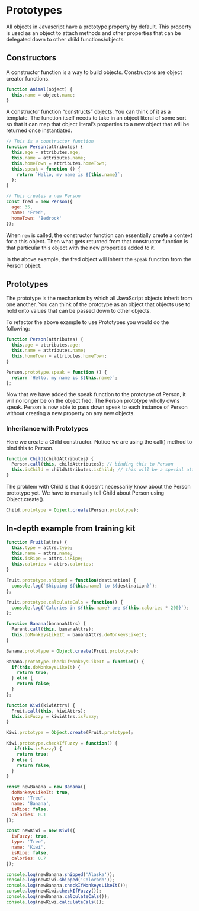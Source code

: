 # Prototypes

All objects in Javascript have a prototype property by default. This property is used as an object to attach methods and other properties that can be delegated down to other child functions/objects. 

## Constructors

A constructor function is a way to build objects. Constructors are object creator functions.

```jsx
function Animal(object) {
  this.name = object.name;
}
```

A constructor function “constructs” objects. You can think of it as a template. The function itself needs to take in an object literal of some sort so that it can map that object literal’s properties to a new object that will be returned once instantiated.

```jsx
// This is a constructor function
function Person(attributes) {
  this.age = attributes.age;
  this.name = attributes.name;
  this.homeTown = attributes.homeTown;
  this.speak = function () {
    return `Hello, my name is ${this.name}`;
  };
}

// This creates a new Person 
const fred = new Person({
  age: 35,
  name: 'Fred',
  homeTown: 'Bedrock'
});
```

When `new` is called, the constructor function can essentially create a context for a this object. Then what gets returned from that constructor function is that particular this object with the new properties added to it.

In the above example, the fred object will inherit the `speak` function from the Person object.

## Prototypes

The prototype is the mechanism by which all JavaScript objects inherit from one another. You can think of the prototype as an object that objects use to hold onto values that can be passed down to other objects.

To refactor the above example to use Prototypes you would do the following: 

```jsx
function Person(attributes) {
  this.age = attributes.age;
  this.name = attributes.name;
  this.homeTown = attributes.homeTown;
}

Person.prototype.speak = function () {
  return `Hello, my name is ${this.name}`;
};
```

Now that we have added the speak function to the prototype of Person, it will no longer be on the object fred. The Person prototype wholly owns speak. Person is now able to pass down speak to each instance of Person without creating a new property on any new objects.

### Inheritance with Prototypes

Here we create a Child constructor. Notice we are using the call() method to bind this to Person.

```jsx
function Child(childAttributes) {
  Person.call(this, childAttributes); // binding this to Person
  this.isChild = childAttributes.isChild; // this will be a special attribute to Child
}
```

The problem with Child is that it doesn’t necessarily know about the Person prototype yet. We have to manually tell Child about Person using Object.create().

```jsx
Child.prototype = Object.create(Person.prototype);
```

## In-depth example from training kit

```jsx
function Fruit(attrs) {
  this.type = attrs.type;
  this.name = attrs.name;
  this.isRipe = attrs.isRipe;
  this.calories = attrs.calories;
}

Fruit.prototype.shipped = function(destination) {
  console.log(`Shipping ${this.name} to ${destination}`);
};

Fruit.prototype.calculateCals = function() {
  console.log(`Calories in ${this.name} are ${this.calories * 200}`);
};

function Banana(bananaAttrs) {
  Parent.call(this, bananaAttrs);
  this.doMonkeysLikeIt = bananaAttrs.doMonkeysLikeIt;
}

Banana.prototype = Object.create(Fruit.prototype);

Banana.prototype.checkIfMonkeysLikeIt = function() {
  if(this.doMonkeysLikeIt) {
    return true;
  } else {
    return false;
  }
};

function Kiwi(kiwiAttrs) {
  Fruit.call(this, kiwiAttrs);
  this.isFuzzy = kiwiAttrs.isFuzzy;
}

Kiwi.prototype = Object.create(Fruit.prototype);

Kiwi.prototype.checkIfFuzzy = function() {
   if(this.isFuzzy) {
    return true;
  } else {
    return false;
  }
}

const newBanana = new Banana({
  doMonkeysLikeIt: true,
  type: 'Tree',
  name: 'Banana',
  isRipe: false,
  calories: 0.1
});

const newKiwi = new Kiwi({
  isFuzzy: true,
  type: 'Tree',
  name: 'Kiwi',
  isRipe: false,
  calories: 0.7
});

console.log(newBanana.shipped('Alaska'));
console.log(newKiwi.shipped('Colorado'));
console.log(newBanana.checkIfMonkeysLikeIt());
console.log(newKiwi.checkIfFuzzy());
console.log(newBanana.calculateCals());
console.log(newKiwi.calculateCals());
```